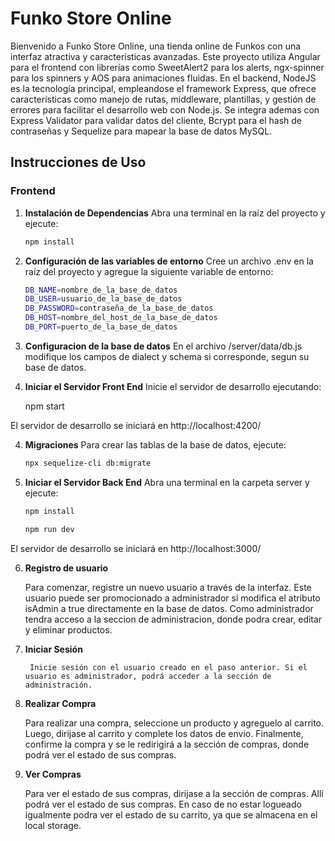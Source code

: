 # Funko Store Online

Bienvenido a Funko Store Online, una tienda online de Funkos con una interfaz atractiva y características avanzadas. Este proyecto utiliza Angular para el frontend con librerías como SweetAlert2 para los alerts, ngx-spinner para los spinners y AOS para animaciones fluidas. En el backend, NodeJS es la tecnología principal, empleandose el framework Express, que ofrece características como manejo de rutas, middleware, plantillas, y gestión de errores para facilitar el desarrollo web con Node.js. Se integra ademas con Express Validator para validar datos del cliente, Bcrypt para el hash de contraseñas y Sequelize para mapear la base de datos MySQL.

## Instrucciones de Uso

### Frontend

1. **Instalación de Dependencias**
   Abra una terminal en la raíz del proyecto y ejecute:

   ```bash
   npm install

2. **Configuración de las variables de entorno**
   Cree un archivo .env en la raíz del proyecto y agregue la siguiente variable de entorno:

   ```bash
   DB_NAME=nombre_de_la_base_de_datos
   DB_USER=usuario_de_la_base_de_datos
   DB_PASSWORD=contraseña_de_la_base_de_datos
   DB_HOST=nombre_del_host_de_la_base_de_datos
   DB_PORT=puerto_de_la_base_de_datos

2. **Configuracion de la base de datos**
   En el archivo /server/data/db.js modifique los campos de dialect y schema si corresponde, segun su base de datos.

3. **Iniciar el Servidor Front End**
    Inicie el servidor de desarrollo ejecutando:

    npm start

El servidor de desarrollo se iniciará en http://localhost:4200/

4. **Migraciones**
   Para crear las tablas de la base de datos, ejecute:

   ```bash
   npx sequelize-cli db:migrate

5. **Iniciar el Servidor Back End**
   Abra una terminal en la carpeta server y ejecute:

   ```bash
   npm install

   npm run dev

El servidor de desarrollo se iniciará en http://localhost:3000/

6. **Registro de usuario**

    Para comenzar, registre un nuevo usuario a través de la interfaz. Este usuario puede ser promocionado a administrador si modifica el atributo isAdmin a true directamente en la base de datos.
    Como administrador tendra acceso a la seccion de administracion, donde podra crear, editar y eliminar productos.

7. **Iniciar Sesión**
    
        Inicie sesión con el usuario creado en el paso anterior. Si el usuario es administrador, podrá acceder a la sección de administración.

8. **Realizar Compra**

    Para realizar una compra, seleccione un producto y agreguelo al carrito. Luego, dirijase al carrito y complete los datos de envio. Finalmente, confirme la compra y se le redirigirá a la sección de compras, donde podrá ver el estado de sus compras.

9. **Ver Compras**

    Para ver el estado de sus compras, dirijase a la sección de compras. Allí podrá ver el estado de sus compras. En caso de no estar logueado igualmente podra ver el estado de su carrito, ya que se almacena en el local storage.

    